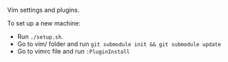 Vim settings and plugins.

To set up a new machine:
- Run `./setup.sh`.
- Go to vim/ folder and run `git submodule init && git submodule update`
- Go to vimrc file and run `:PluginInstall`
